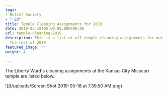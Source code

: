 ```yaml
---
tags:
- Relief Society
- " EQ"
title: Temple Cleaning Assignments for 2019
date: 2019-05-18T05:00:00.000+00:00
url: temple-cleaning-2019
description: This is a list of all temple cleaning assignments for our ward through
  the rest of 2019
featured_image: ''
weight: 4

---
```

The Liberty Ward's cleaning assignments at the Kansas City Missouri temple are listed below.

![](/uploads/Screen Shot 2019-05-18 at 7.39.50 AM.png)
